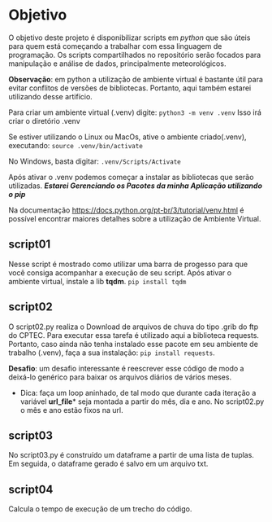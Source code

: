 # Objetivo
O objetivo deste projeto é disponibilizar scripts
em *python* que são úteis para quem está começando
a trabalhar com essa linguagem de programação.
Os scripts compartilhados no repositório serão
focados para manipulação e análise de
dados, principalmente meteorológicos.

**Observação**: em python a utilização de ambiente virtual é
bastante útil para evitar conflitos de versões de bibliotecas.
Portanto, aqui também estarei utilizando desse artifício.

Para criar um ambiente virtual (.venv) digite:
`python3 -m venv .venv`
Isso irá criar o diretório .venv

Se estiver utilizando o Linux ou MacOs, ative o ambiente criado(.venv), executando:
`source .venv/bin/activate`

No Windows, basta digitar:
`.venv/Scripts/Activate`

Após ativar o .venv podemos começar a instalar as bibliotecas que serão utilizadas.
***Estarei Gerenciando os Pacotes da minha Aplicação utilizando o pip***

Na documentação https://docs.python.org/pt-br/3/tutorial/venv.html
é possível encontrar maiores detalhes sobre a utilização de Ambiente Virtual.

## script01
Nesse script é mostrado como utilizar uma barra de progesso
para que você consiga acompanhar a execução de seu script.
Após ativar o ambiente virtual, instale a lib **tqdm**.
`pip install tqdm`

## script02
O script02.py realiza o Download de arquivos de chuva do tipo .grib
do ftp do CPTEC. Para executar essa tarefa é utilizado aqui
a biblioteca requests.
Portanto, caso ainda não tenha instalado esse pacote em seu
ambiente de trabalho (.venv), faça a sua instalação:
`pip install requests`.

**Desafio**: um desafio interessante é reescrever esse código de modo
a deixá-lo genérico para baixar os arquivos diários de vários meses.
- Dica: faça um loop aninhado, de tal modo que durante cada iteração
a variável **url_file*** seja montada a partir do mês, dia e ano. No
script02.py o mês e ano estão fixos na url.
## script03
No script03.py é construído um dataframe a partir de
uma lista de tuplas. Em seguida, o dataframe gerado é salvo em
um arquivo txt.
## script04
Calcula o tempo de execução de um trecho do código.